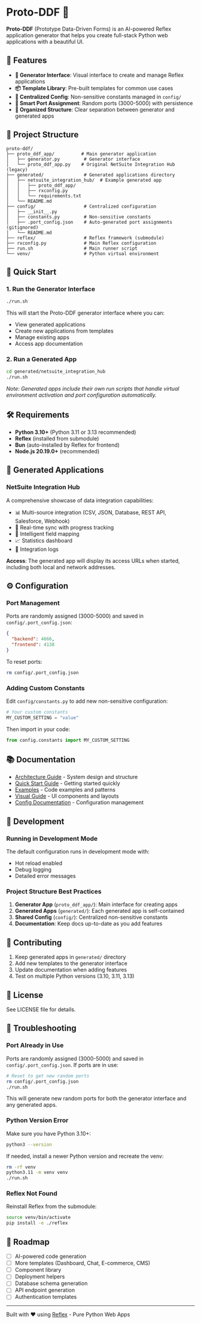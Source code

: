 # Proto-DDF 🎨

**Proto-DDF** (Prototype Data-Driven Forms) is an AI-powered Reflex application generator that helps you create full-stack Python web applications with a beautiful UI.

## 🌟 Features

- **🎨 Generator Interface**: Visual interface to create and manage Reflex applications
- **📦 Template Library**: Pre-built templates for common use cases
- **🔧 Centralized Config**: Non-sensitive constants managed in `config/`
- **🎲 Smart Port Assignment**: Random ports (3000-5000) with persistence
- **📁 Organized Structure**: Clear separation between generator and generated apps

## 📂 Project Structure

```
proto-ddf/
├── proto_ddf_app/          # Main generator application
│   ├── generator.py         # Generator interface
│   └── proto_ddf_app.py    # Original NetSuite Integration Hub (legacy)
├── generated/               # Generated applications directory
│   ├── netsuite_integration_hub/  # Example generated app
│   │   ├── proto_ddf_app/
│   │   ├── rxconfig.py
│   │   └── requirements.txt
│   └── README.md
├── config/                  # Centralized configuration
│   ├── __init__.py
│   ├── constants.py         # Non-sensitive constants
│   ├── .port_config.json    # Auto-generated port assignments (gitignored)
│   └── README.md
├── reflex/                  # Reflex framework (submodule)
├── rxconfig.py              # Main Reflex configuration
├── run.sh                   # Main runner script
└── venv/                    # Python virtual environment
```

## 🚀 Quick Start

### 1. Run the Generator Interface

```bash
./run.sh
```

This will start the Proto-DDF generator interface where you can:
- View generated applications
- Create new applications from templates
- Manage existing apps
- Access app documentation

### 2. Run a Generated App

```bash
cd generated/netsuite_integration_hub
./run.sh
```

*Note: Generated apps include their own run scripts that handle virtual environment activation and port configuration automatically.*

## 🛠️ Requirements

- **Python 3.10+** (Python 3.11 or 3.13 recommended)
- **Reflex** (installed from submodule)
- **Bun** (auto-installed by Reflex for frontend)
- **Node.js 20.19.0+** (recommended)

## 📱 Generated Applications

### NetSuite Integration Hub
A comprehensive showcase of data integration capabilities:
- 📊 Multi-source integration (CSV, JSON, Database, REST API, Salesforce, Webhook)
- 🔄 Real-time sync with progress tracking
- 🔀 Intelligent field mapping
- 📈 Statistics dashboard
- 📝 Integration logs

**Access**: The generated app will display its access URLs when started, including both local and network addresses.

## ⚙️ Configuration

### Port Management

Ports are randomly assigned (3000-5000) and saved in `config/.port_config.json`:

```json
{
  "backend": 4666,
  "frontend": 4138
}
```

To reset ports:
```bash
rm config/.port_config.json
```

### Adding Custom Constants

Edit `config/constants.py` to add new non-sensitive configuration:

```python
# Your custom constants
MY_CUSTOM_SETTING = "value"
```

Then import in your code:
```python
from config.constants import MY_CUSTOM_SETTING
```

## 📚 Documentation

- [Architecture Guide](ARCHITECTURE.md) - System design and structure
- [Quick Start Guide](QUICKSTART.md) - Getting started quickly
- [Examples](EXAMPLES.md) - Code examples and patterns
- [Visual Guide](VISUAL_GUIDE.md) - UI components and layouts
- [Config Documentation](config/README.md) - Configuration management

## 🔧 Development

### Running in Development Mode

The default configuration runs in development mode with:
- Hot reload enabled
- Debug logging
- Detailed error messages

### Project Structure Best Practices

1. **Generator App** (`proto_ddf_app/`): Main interface for creating apps
2. **Generated Apps** (`generated/`): Each generated app is self-contained
3. **Shared Config** (`config/`): Centralized non-sensitive constants
4. **Documentation**: Keep docs up-to-date as you add features

## 🤝 Contributing

1. Keep generated apps in `generated/` directory
2. Add new templates to the generator interface
3. Update documentation when adding features
4. Test on multiple Python versions (3.10, 3.11, 3.13)

## 📄 License

See LICENSE file for details.

## 🐛 Troubleshooting

### Port Already in Use

Ports are randomly assigned (3000-5000) and saved in `config/.port_config.json`. If ports are in use:

```bash
# Reset to get new random ports
rm config/.port_config.json
./run.sh
```

This will generate new random ports for both the generator interface and any generated apps.

### Python Version Error

Make sure you have Python 3.10+:
```bash
python3 --version
```

If needed, install a newer Python version and recreate the venv:
```bash
rm -rf venv
python3.11 -m venv venv
./run.sh
```

### Reflex Not Found

Reinstall Reflex from the submodule:
```bash
source venv/bin/activate
pip install -e ./reflex
```

## 🎯 Roadmap

- [ ] AI-powered code generation
- [ ] More templates (Dashboard, Chat, E-commerce, CMS)
- [ ] Component library
- [ ] Deployment helpers
- [ ] Database schema generation
- [ ] API endpoint generation
- [ ] Authentication templates

---

Built with ❤️ using [Reflex](https://reflex.dev) - Pure Python Web Apps
